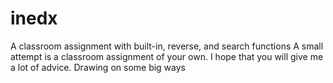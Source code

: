 # inedx
A classroom assignment with built-in, reverse, and search functions
A small attempt is a classroom assignment of your own.
I hope that you will give me a lot of advice.
Drawing on some big ways
